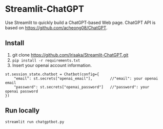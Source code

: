 # Streamlit-ChatGPT
Use Streamlit to quickly build a ChatGPT-based Web page. ChatGPT API is based on https://github.com/acheong08/ChatGPT.
## Install
1. git clone https://github.com/Irisaka/Streamlit-ChatGPT.git
2. `pip install -r requirements.txt`
3. Insert your openai account information.
```
st.session_state.chatbot = Chatbot(config={
    "email": st.secrets["openai_email"],        //"email": your openai email
    "password": st.secrets["openai_password"]   //"password": your openai password
})
```
## Run locally
`streamlit run chatgptbot.py`

